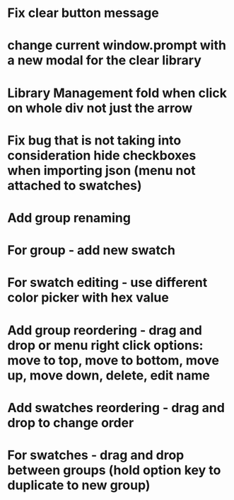 
# Fix clear button message
# change current window.prompt with a new modal for the clear library
# Library Management fold when click on whole div not just the arrow
# Fix bug that is not taking into consideration hide checkboxes when importing json (menu not attached to swatches)
# Add group renaming
# For group - add new swatch
# For swatch editing - use different color picker with hex value
# Add group reordering - drag and drop or menu right click options: move to top, move to bottom, move up, move down, delete, edit name
# Add swatches reordering - drag and drop to change order
# For swatches - drag and drop between groups (hold option key to duplicate to new group)
